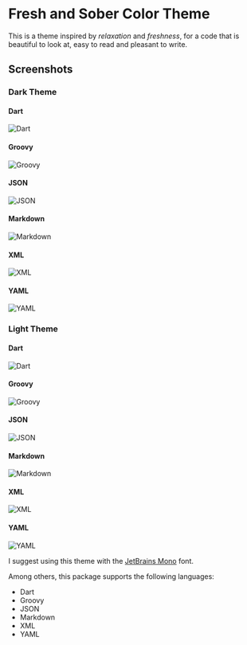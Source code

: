 # Fresh and Sober Color Theme

This is a theme inspired by *relaxation* and *freshness*, for a code that is beautiful to look at, easy to read and pleasant to write.

## Screenshots

### Dark Theme

#### Dart

![Dart](/screenshots/screenshot-dark-dart-1.png)

#### Groovy

![Groovy](/screenshots/screenshot-dark-groovy-1.png)

#### JSON

![JSON](/screenshots/screenshot-dark-json-1.png)

#### Markdown

![Markdown](/screenshots/screenshot-dark-markdown-1.png)

#### XML

![XML](/screenshots/screenshot-dark-xml-1.png)

#### YAML

![YAML](/screenshots/screenshot-dark-yaml-1.png)

### Light Theme

#### Dart

![Dart](/screenshots/screenshot-light-dart-1.png)

#### Groovy

![Groovy](/screenshots/screenshot-light-groovy-1.png)

#### JSON

![JSON](/screenshots/screenshot-light-json-1.png)

#### Markdown

![Markdown](/screenshots/screenshot-light-markdown-1.png)

#### XML

![XML](/screenshots/screenshot-light-xml-1.png)

#### YAML

![YAML](/screenshots/screenshot-light-yaml-1.png)

I suggest using this theme with the [JetBrains Mono](https://www.jetbrains.com/lp/mono/) font.

Among others, this package supports the following languages:

* Dart
* Groovy
* JSON
* Markdown
* XML
* YAML
